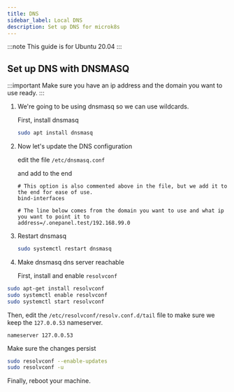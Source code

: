 ```yaml
---
title: DNS
sidebar_label: Local DNS
description: Set up DNS for microk8s
---
```


:::note
This guide is for Ubuntu 20.04
:::

## Set up DNS with DNSMASQ

:::important
Make sure you have an ip address and the domain you want to use ready.
:::


1. We're going to be using dnsmasq so we can use wildcards.

   First, install dnsmasq

    ```bash
    sudo apt install dnsmasq
    ```

2. Now let's update the DNS configuration

   edit the file `/etc/dnsmasq.conf`

   and add to the end

    ```text
    # This option is also commented above in the file, but we add it to the end for ease of use.
    bind-interfaces
    
    # The line below comes from the domain you want to use and what ip you want to point it to
    address=/.onepanel.test/192.168.99.0
    ```

3. Restart dnsmasq

    ```bash
    sudo systemctl restart dnsmasq
    ```

4. Make dnsmasq dns server reachable

   First, install and enable `resolvconf`

  ```bash
  sudo apt-get install resolvconf
  sudo systemctl enable resolvconf
  sudo systemctl start resolvconf
  ```

Then, edit the `/etc/resolvconf/resolv.conf.d/tail` file to make sure we keep the `127.0.0.53` nameserver.

  ```text
  nameserver 127.0.0.53
  ```

Make sure the changes persist

  ```bash
  sudo resolvconf --enable-updates
  sudo resolvconf -u	
  ```

Finally, reboot your machine.
